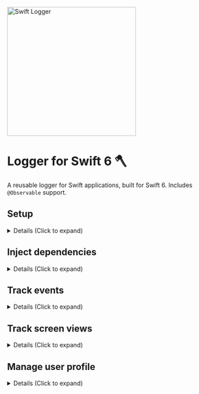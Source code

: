 <p align="left">
    <img src="https://github.com/user-attachments/assets/d82e7ca7-a7e9-4058-9f41-f483534e95c2" alt="Swift Logger" width="300px" />
</p>

# Logger for Swift 6 🪓

A reusable logger for Swift applications, built for Swift 6. Includes `@Observable` support.

## Setup

<details>
<summary> Details (Click to expand) </summary>
<br>
    
Create an instance of LogManager:

```swift
let logger = LogManager(services: [any LogService])

// Example dev
let logger = LogManager(services: [ConsoleService()])

// Example prod
let logger = LogManager(services: [MixpanelService(), FirebaseAnalyticsService(), AnotherDependencyService()])
```

Optionally add to SwiftUI environment as an @Observable

```swift
Text("Hello, world!")
    .environment(logger)
```

</details>

## Inject dependencies

<details>
<summary> Details (Click to expand) </summary>
<br>
    
`LogManager` is initialized by an array of `LogService`. This is a public protocol you can use to create your own dependencies.

One service, `ConsoleLogger` is included within the package, which uses the `OSLog` framework to print to the console.
```swift
let consoleService = ConsoleService(printParameters: true)
let logger = LogManager(services: [consoleService])
```

Other services are not directly included, so that the developer can pick-and-choose which dependencies to add to the project. 

Some pre-made dependencies are listed here...

- Mixpanel: https://github.com/SwiftfulThinking/SwiftfulLoggingMixpanel
- Firebase Analytics: https://github.com/SwiftfulThinking/SwiftfulLoggingFirebaseAnalytics.git
- Firebase Crashlytics: https://github.com/SwiftfulThinking/SwiftfulLoggingFirebaseCrashlytics.git

...or create your own `LogService` by conforming to the protocol:

```swift
public protocol LogService: Sendable {
    func identifyUser(userId: String, name: String?, email: String?)
    func addUserProperties(dict: SendableDict)
    func deleteUserProfile()
    func trackEvent(event: LoggableEvent)
    func trackScreenView(event: LoggableEvent)
}
```

</details>

## Track events

<details>
<summary> Details (Click to expand) </summary>
<br>
    
Log events manually:

```swift
logger.trackEvent(eventName: "EventName")
logger.trackEvent(eventName: "EventName", parameters: ["ParameterName":true])
logger.trackEvent(eventName: "EventName", parameters: ["ParameterName":true], type: .analytic)
```

Use `AnyLoggableEvent` for convenience:

```swift
let event = AnyLoggableEvent(eventName: "EventName", parameters: ["ParameterName":true], type: .analytic)
logger.trackEvent(event: event)
```

Use `LoggableEvent` protocol to send your own types. Recommended approach:

```swift
enum Event: LoggableEvent {
    case screenDidLoad
    case screenDidAppear(title: String)
    case screenError(error: Error)
    
    var eventName: String {
        switch self {
        case .screenDidLoad:                return "ScreenLoad"
        case .screenDidAppear(let title):   return "ScreenAppear"
        case .screenError(let error):       return "ScreenError"
        }
    }
    
    var parameters: [String : Any]? {
        switch self {
        case .screenDidLoad:
            return nil
        case .screenDidAppear(let title):
            return ["title": title]
        case .screenError(let error):
            return [
                "error_description": error.localizedDescription
            ]
        }
    }
    
    var type: LogType {
        switch self {
        case .screenDidLoad, .screenDidAppear:
            return .analytic
        case .screenError:
            return .severe
        }
    }
}
```
```swift
let event = Event.screenDidAppear(title: "Title")
logger.trackEvent(event: event)
```

Optionally use the event's `LogType` to handle different types of events in your `LogService`.

```swift
logger.trackEvent(eventName: "EventName", type .info) // Informational only
logger.trackEvent(eventName: "EventName", type .analytics) // For typical analytics
logger.trackEvent(eventName: "EventName", type .warning) // Warnings or issues that should not occur, but don't break the user experience
logger.trackEvent(eventName: "EventName", type .severe) // Errors that break the user experience
```

</details>

## Track screen views

<details>
<summary> Details (Click to expand) </summary>
<br>
    
The same logic as `trackEvent` above, except calling `trackScreenView` method. This is used in case the developer wants to do something unique for screen views (ie. some analytics services have a unique way of tracking these).

```swift
// Manual
logger.trackScreenView(eventName: "EventName")
logger.trackScreenView(eventName: "EventName", parameters: ["ParameterName":true])
logger.trackScreenView(eventName: "EventName", parameters: ["ParameterName":true], type: .analytic)

// Using AnyLoggableEvent
let event = AnyLoggableEvent(eventName: "EventName", parameters: ["ParameterName":true], type: .analytic)
logger.trackScreenView(event: event)

// Using LoggableEvent
let event = Event.screenDidAppear(title: "Title")
logger.trackScreenView(event: event)
```

</details>


## Manage user profile

<details>
<summary> Details (Click to expand) </summary>
<br>
    
Identify the current user (aka log them in to injected Services)

```swift
logger.identifyUser(userId: String, name: String?, email: String?)
logger.identifyUser(userId: "abc123", name: "Nick", email: "hello@swiftful-thinking.com)
```

Add user properties

```swift
logger.addUserProperties(dict: [String: Any])
logger.addUserProperties(dict: SendableDict)
```

Delete user 

```swift
logger.deleteUserProfile()
```

</details>


